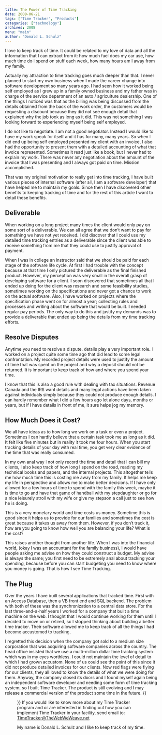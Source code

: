```yaml
---
title: The Power of Time Tracking
date: 2008-06-21
tags: ["Time Tracker", "Products"]
categories: ["technology"]
archives: 2008
menu: "main"
author: "Donald L. Schulz"
---
```

I love to keep track of time.  It could be related to my love of data and all the information that I can extract from it: how much fuel does my car use, how much time do I spend on stuff each week, how many hours am I away from my family. 

Actually my attraction to time tracking goes much deeper than that.  I never planned to start my own business when I made the career change into software development so many years ago.  I had seen how it worked being self employed as I grew up in a family owned business and my father was in charge of the service department of an auto / agriculture dealership.  One of the things I noticed was that as the billing was being discussed from the details obtained from the back of the work order, the customers would be requesting a discount because they did not see enough detail that explained why the job took as long as it did.  This was not something I was looking forward to experiencing myself being self employed. 

I do not like to negotiate.  I am not a good negotiator.  Instead I would like to have my work speak for itself and it has for many, many years.  So when I did end up being self employed presented my client with an invoice, I also had the opportunity to present them with a detailed accounting of what that invoice represented.  Sometimes it read just like a book, but I never had to explain my work.  There was never any negotiation about the amount of the invoice that I was presenting and I always got paid on time.  Mission accomplished. 

That was my original motivation to really get into time tracking, I have built various pieces of internal software (after all, I am a software developer) that have helped me to maintain my goals.  Since then I have discovered other benefits to keeping tracking of time and for the rest of this article I want to detail these benefits. 
## Deliverable
When working on a long project many times the client would only pay on some sort of a deliverable.  We can all agree that we don’t want to pay for something we have not yet received.  I did discover that I could use my detailed time tracking entries as a deliverable since the client was able to receive something from me that they could use to justify approval of payment. 

When I was in college an instructor said that we should be paid for each stage of the software life cycle.  At first I had trouble with the concept because at that time I only pictured the deliverable as the final finished product.  However, my perception was very small in the overall grasp of developing software for a client.  I soon discovered that sometimes all that I ended up doing for the client was research and some feasibility studies, sometimes working on the specifications and never got a chance to work on the actual software.  Also, I have worked on projects where the specification phase went on for almost a year; collecting rules and processes and writing about the software that would be built.  I needed regular pay periods.  The only way to do this and justify my demands was to provide a deliverable that ended up being the details from my time tracking efforts. 
## Resolve Disputes 
Anytime you need to resolve a dispute, details play a very important role.  I worked on a project quite some time ago that did lead to some legal confrontation.  My recorded project details were used to justify the amount of time that was spent on the project and why a deposit should not be returned.  It is important to keep track of how and where you spend your time. 

I know that this is also a good rule with dealing with tax situations.  Revenue Canada and the IRS want details and many legal actions have been taken against individuals simply because they could not produce enough details.  I can hardly remember what I did a few hours ago let alone days, months or years, but if I have details in front of me, it sure helps jog my memory. 
## How Much Does it Cost? 
We all have ideas as to how long we work on a task or even a project.  Sometimes I can hardly believe that a certain task took me as long as it did.  It felt like five minutes but in reality it took me four hours.  When you start tracking details of your day with real time, you get very clear evidence of the time that was really consumed. 

In my own anal way I not only record the time and detail that I can bill my clients, I also keep track of how long I spend on the road, reading my technical books and papers, and the internal projects.  This altogether tells me how much time this is costing me away from my family.  It helps me keep my life in perspective and allows me to make better decisions.  If I have only allowed for a few hours of time to spend with the family this week, maybe it is time to go and have that game of handball with my stepdaughter or go for a nice leisurely stroll with my wife or give my stepson a call just to see how he is doing. 

This is a very monetary world and time costs us money.  Sometime this is good since it helps us to provide for our families and sometimes the cost is great because it takes us away from them.  However, if you don’t track it, how are you going to know how well you are balancing your life?  What is the cost? 

This raises another thought from another life. When I was into the financial world, (okay I was an accountant for the family business), I would have people asking me advise on how they could construct a budget.  My advise is always the same; you first need to be extremely anal about tracking your spending, because before you can start budgeting you need to know where you money is going.  That is how I see Time Tracking. 
## The Plug 
Over the years I have built several applications that tracked time.  First with an Access Database, then a VB front end and SQL backend.  The problem with both of these was the synchronization to a central data store.  For the last three-and-a-half years I worked for a company that built a time machine on the web.  I thought that I would continue working for them until I decided to move on or retired, so I stopped thinking about building a better time tracker.  Their software allowed me to keep track of all the things I had become accustomed to tracking. 

I regretted this decision when the company got sold to a medium size corporation that was acquiring software companies across the country.  The head office insisted that we use a multi-million dollar time tracking system which was in my eyes worthless.  I could not maintain the level of detail to which I had grown accustom.  None of us could see the point of this since it did not produce detailed invoices for our clients.  Now red flags were flying for our clients, they all loved to know the details of what we were doing for them.  Anyway, the company closed its doors and I found myself again being an independent software developer and needing some form of time tracking system, so I built Time Tracker.  The product is still evolving and I may release a commercial version of the product some time in the future. 
{{<figure src="/images/image.jpg" alt="Time I spent away from my family in September">}}
If you would like to know more about my Time Tracker program and or are interested in finding out how you can implement Time Tracker in your facility, send email to: [TimeTracker@TheWebWeWeave.net](mailto:TimeTracker@TheWebWeWeave.net) 

My name is Donald L. Schulz and I like to keep track of my time. 
